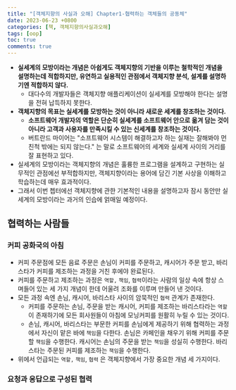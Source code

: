 ```yaml
---
title: "[객체지향의 사실과 오해] Chapter1-협력하는 객체들의 공동체"
date: 2023-06-23 +0800
categories: [책, 객체지향의사실과오해]
tags: [oop]
toc: true
comments: true
---
```


- <b>실세계의 모방이라는 개념은 아쉽게도 객체지향의 기반을 이루는 철학적인 개념을 설명하는데 적합하지만, 유연하고 실용적인 관점에서 객체지향 분석, 설계를 설명하기엔 적합하지 않다.</b>
  - 대다수의 개발자들은 객체지향 애플리케이션이 실세계를 모방해야 한다는 설명을 전혀 납득하지 못한다.
- <b>객체지향의 목표는 실세계를 모방하는 것이 아니라 새로운 세계를 창조하는 것이다.</b>
  - <b>소프트웨어 개발자의 역할은 단순히 실세계를 소프트웨어 안으로 옮겨 담는 것이 아니라 고객과 사용자를 만족시킬 수 있는 신세계를 창조하는 것이다.</b>
  - 버트란드 마이어는 "소프트웨어 시스템이 해결하고자 하는 실재는 잘해봐야 먼 친척 밖에는 되지 않는다." 는 말로 소프트웨어의 세계와 실세계 사이의 거리를 잘 표현하고 있다.
- 실세계의 모방이라는 객체지향의 개념은 훌륭한 프로그램을 설계하고 구현하는 실무적인 관점에선 부적합하지만, 객체지향이라는 용어에 담긴 기본 사상을 이해하고 학습하는데 매우 효과적이다.
- 그래서 이번 쳅터에선 객체지향에 관한 기본적인 내용을 설명하고자 잠시 동안만 실세계의 모방이라는 과거의 인습에 얽매일 예정이다.

## 협력하는 사람들

### 커피 공화국의 아침
- 커피 주문점에 모든 음료 주문은 손님이 커피를 주문하고, 캐시어가 주문 받고, 바리스타가 커피를 제조하는 과정을 거친 후에야 완료된다.
- 커피를 주문하고 제조하는 과정은 `역할,` `책임`, `협력`이라는 사람의 일상 속에 항상 스며들어 있는 세 가지 개념이 한데 어울려 조화를 이루며 만들어 낸 것이다.
- 모든 과정 속엔 손님, 캐시어, 바리스타 사이의 암묵적인 `협력` 관계가 존재한다.
  - 커피를 주문하는 손님, 주문을 받는 캐시어, 커피를 제조하는 바리스타라는 `역할`이 존재하기에 모든 회사원들이 아침에 모닝커피를 원활히 누릴 수 있는 것이다.
  - 손님, 캐시어, 바리스타는 부문한 커피를 손님에게 제공하기 위해 협력하는 과정에서 자신이 맡은 바에 `책임`을 다한다. 손님은 카페인을 채우기 위해 커피를 주문할 `책임`을 수행한다. 캐시어는 손님의 주문을 받는 `책임`을 성실히 수행한다. 바리스타는 주문된 커피를 제조하는 `책임`을 수행한다.
- 위에서 언급되는 `역할,` `책임`, `협력` 은 객체지향에서 가장 중요한 개념 세 가지이다.

### 요청과 응답으로 구성된 협력
